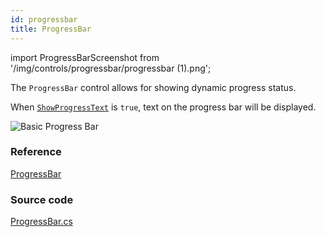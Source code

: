 ```yaml
---
id: progressbar
title: ProgressBar
---
```


import ProgressBarScreenshot from '/img/controls/progressbar/progressbar (1).png';

The `ProgressBar` control allows for showing dynamic progress status.

When [`ShowProgressText`](http://reference.avaloniaui.net/api/Avalonia.Controls/ProgressBar/590A8B3E) is `true`, text on 
the progress bar will be displayed.

<img className="center" src={ProgressBarScreenshot} alt="Basic Progress Bar" />

### Reference

[ProgressBar](http://reference.avaloniaui.net/api/Avalonia.Controls/ProgressBar/)

### Source code

[ProgressBar.cs](https://github.com/AvaloniaUI/Avalonia/blob/master/src/Avalonia.Controls/ProgressBar.cs)